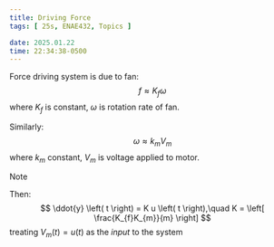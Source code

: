 ```yaml
---
title: Driving Force
tags: [ 25s, ENAE432, Topics ]

date: 2025.01.22
time: 22:34:38-0500
---
```


Force driving system is due to fan:
$$
    f \approx K_{f} \omega
$$
where $K_{f}$ is constant, $\omega$ is rotation rate of fan.

Similarly:
$$
    \omega \approx k_{m} V_{m}
$$
where $k_{m}$ constant, $V_{m}$ is voltage applied to motor.

> [!NOTE]
> Then:
> $$
>   \ddot{y} \left( t \right) = K u \left( t \right),\quad K = \left[ \frac{K_{f}K_{m}}{m} \right]
> $$
> treating $V_{m}\left(t\right) = u\left(t\right)$ as the *input* to the system
